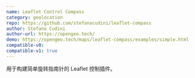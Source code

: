 ```yaml
---
name: Leaflet Control Compass
category: geolocation
repo: https://github.com/stefanocudini/leaflet-compass
author: Stefano Cudini
author-url: https://opengeo.tech/
demo: https://opengeo.tech/maps/leaflet-compass/examples/simple.html
compatible-v0:
compatible-v1: true
---
```


用于构建简单旋转指南针的 Leaflet 控制插件。
